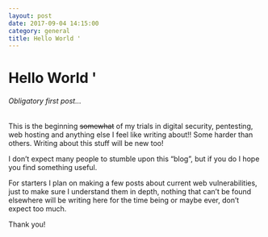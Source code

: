```yaml
---
layout: post
date: 2017-09-04 14:15:00
category: general
title: Hello World '
---
```


# Hello World '

###### Obligatory first post...

This is the beginning ~~somewhat~~ of my trials in digital security, pentesting, web hosting and anything else I feel like writing about!! Some harder than others. Writing about this stuff will be new too!

I don’t expect many people to stumble upon this “blog”, but if you do I hope you find something useful.

For starters I plan on making a few posts about current web vulnerabilities, just to make sure I understand them in depth, nothing that can’t be found elsewhere will be writing here for the time being or maybe ever, don’t expect too much.

Thank you!
